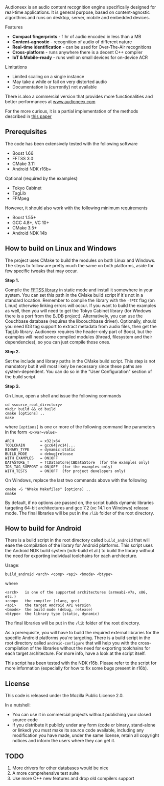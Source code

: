 
Audioneex is an audio content recognition engine specifically designed
for real-time applications. It is general purpose, based on content-agnostic
algorithms and runs on desktop, server, mobile and embedded devices.

Features

- **Compact fingerprints** - 1 hr of audio encoded in less than a MB
- **Content-agnostic** - recognition of audio of different nature
- **Real-time identification** - can be used for Over-The-Air recognitions
- **Cross-platform** - runs anywhere there is a decent C++ compiler
- **IoT & Mobile-ready** - runs well on small devices for on-device ACR

Limitations

- Limited scaling on a single instance
- May take a while or fail on very distorted audio
- Documentation is (currently) not available

There is also a commercial version that provides more functionalities and
better performances at www.audioneex.com

For the more curious, it is a partial implementation of the methods described
in [this paper](https://www.dropbox.com/s/0qvfq2o53uudaqx/agramaglia_acr_paper_2014.pdf)


## Prerequisites

The code has been extensively tested with the following software

- Boost 1.66
- FFTSS 3.0
- CMake 3.11
- Android NDK r16b+

Optional (required by the examples)

- Tokyo Cabinet
- TagLib
- FFMpeg

However, it should also work with the following minimum requirements

- Boost 1.55+
- GCC 4.8+, VC 10+
- CMake 3.5+
- Android NDK 14b


## How to build on Linux and Windows

The project uses CMake to build the modules on both Linux and Windows.
The steps to follow are pretty much the same on both platforms, aside
for few specific tweaks that may occur.

**Step 1.**

Compile the [FFTSS library](http://www.ssisc.org/fftss/) in static
mode and install it somewhere in your system. You can set this path in
the CMake build script if it's not in a standard location. Remember
to compile the library with the `-fPIC` flag (on Linux) otherwise linking
errors will occur. If you want to build the examples as well, then you
will need to get the Tokyo Cabinet library (for Windows there is a port from
the EJDB project). Alternatively, you can use the Couchbase database (requires
the libcouchbase driver). Optionally, should you need ID3 tag support to
extract metadata from audio files, then get the TagLib library.
Audioneex requires the header-only part of Boost, but the examples will
need some compiled modules (thread, filesystem and their dependencies), 
so you can just compile those ones.

**Step 2.**

Set the include and library paths in the CMake build script. This step
is not mandatory but it will most likely be necessary since these paths
are system-dependent. You can do so in the "User Configuration" section
of the build script.

**Step 3.**

On Linux, open a shell and issue the following commands

    cd <source_root_directory>
    mkdir build && cd build
    cmake [options] ..
    make

where `[options]` is one or more of the following command line parameters in
the form `-D<var=value>`

    ARCH            = x32|x64
    TOOLCHAIN       = gcc64|vc14|...
    BINARY_TYPE     = dynamic|static
    BUILD_MODE      = debug|release
    WITH_EXAMPLES   = ON|OFF
    DATASTORE_T     = TCDataStore|CBDataStore  (for the examples only)
    ID3_TAG_SUPPORT = ON|OFF  (for the examples only)
    WITH_TESTS      = ON|OFF  (for project developers only)


On Windows, replace the last two commands above with the following

    cmake -G "NMake Makefiles" [options] ..
    nmake

By default, if no options are passed on, the script builds dynamic libraries
targeting 64-bit architectures and gcc 7.2 (vc 14.1 on Windows) release mode.
The final libraries will be put in the `/lib` folder of the root directory.


## How to build for Android

There is a build script in the root directory called `build_android` that
will ease the compilation of the library for Android platforms. This script
uses the Android NDK build system (ndk-build et al.) to build the library
without the need for exporting individual toolchains for each architecture.

Usage:

    build_android <arch> <comp> <api> <bmode> <btype>

where

    <arch>   is one of the supported architectures (armeabi-v7a, x86, etc.)
    <comp>   the compiler (clang, gcc)
    <api>    the target Android API version
    <bmode>  the build mode (debug, release)
    <btype>  the library type (static, dynamic)

The final libraries will be put in the `/lib` folder of the root directory.

As a prerequisite, you will have to build the required external libraries
for the specific Android platforms you're targeting. There is a build script
in the root directory called `android-configure` that will help you with the
cross-compilation of the libraries without the need for exporting toolchains
for each target architecture. For more info, have a look at the script itself.

This script has been tested with the NDK r16b. Please refer to the script for
more information (especially for how to fix some bugs present in r16b).


## License

This code is released under the Mozilla Public License 2.0.

In a nutshell:

- You can use it in commercial projects without publishing your closed source code
- If you distribute it publicly under any form (code or binary, stand-alone or linked) you 
  must make its source code available, including any modification you have made, under the 
  same license, retain all copyright notices and inform the users where they can get it.
  
  
## TODO

1. More drivers for other databases would be nice
2. A more comprehensive test suite
3. Use more C++ new features and drop old compilers support


